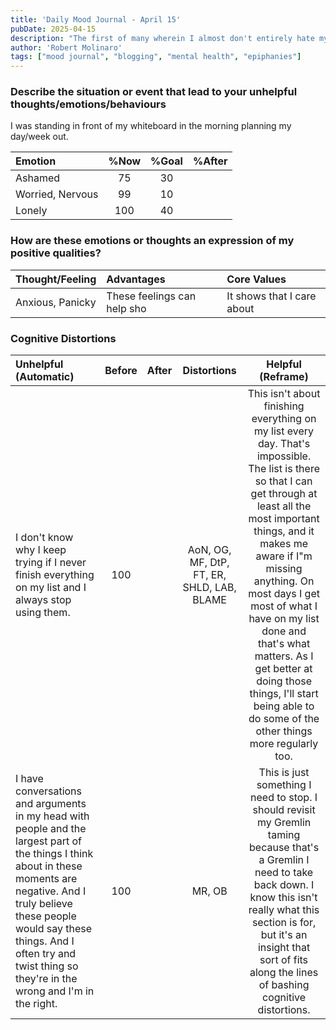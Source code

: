 ```yaml
---
title: 'Daily Mood Journal - April 15'
pubDate: 2025-04-15
description: "The first of many wherein I almost don't entirely hate myself"
author: 'Robert Molinaro'
tags: ["mood journal", "blogging", "mental health", "epiphanies"]
---
```

### Describe the situation or event that lead to your unhelpful thoughts/emotions/behaviours
 I was standing in front of my whiteboard in the morning planning my day/week out.

 |    Emotion    | %Now  | %Goal |  %After |
 |:--------------|:-----:|:-----:|:-------:|
 | Ashamed       |   75  |  30   |         |
 | Worried, Nervous | 99 | 10 |   |
 | Lonely        | 100 | 40 |   |


### How are these emotions or thoughts an expression of my positive qualities?

 |  Thought/Feeling  |          Advantages         |         Core Values         |
 |:------------------|:----------------------------|:----------------------------|
 | Anxious, Panicky  | These feelings can help sho | It shows that I care about  |


### Cognitive Distortions

 | Unhelpful (Automatic) | Before | After | Distortions | Helpful (Reframe) |
 |:----------------------|:------:|:-----:|:-----------:|:-----------------:|
 | I don't know why I keep trying if I never finish everything on my list and I always stop using them. | 100    |       | AoN, OG, MF, DtP, FT, ER, SHLD, LAB, BLAME | This isn't about finishing everything on my list every day. That's impossible. The list is there so that I can get through at least all the most important things, and it makes me aware if I"m missing anything. On most days I get most of what I have on my list done and that's what matters. As I get better at doing those things, I'll start being able to do some of the other things more regularly too. |
 | I have conversations and arguments in my head with people and the largest part of the things I think about in these moments are negative. And I truly believe these people would say these things. And I often try and twist thing so they're in the wrong and I'm in the right. | 100 |   | MR, OB | This is just something I need to stop. I should revisit my Gremlin taming because that's a Gremlin I need to take back down. I know this isn't really what this section is for, but it's an insight that sort of fits along the lines of bashing cognitive distortions.